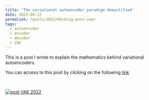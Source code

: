 ```yaml
---
title: 'The variational autoencoder paradigm demystified'
date: 2022-09-12
permalink: /posts/2022/09/blog-post-vae/
tags:
  - autoencoder
  - encoder
  - decoder
  - VAE
---
```


This is a post I wrote to explain the mathematics behind variational autoencoders. 

You can access to this post by clicking on the following [link](https://creatis-myriad.github.io/tutorials/2022-09-12-tutorial-vae.html)

<br>

[![post VAE 2022](https://olivier-bernard-creatis.github.io//images//vae_final_representation.jpg)](https://creatis-myriad.github.io/tutorials/2022-09-12-tutorial-vae.html)

